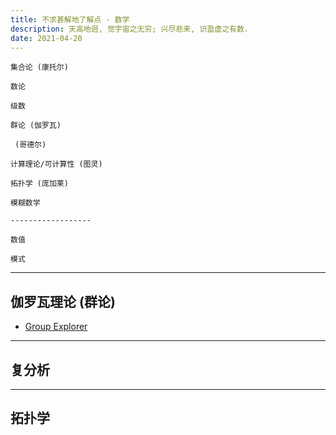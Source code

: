 ```yaml
---
title: 不求甚解地了解点 - 数学
description: 天高地迥, 觉宇宙之无穷; 兴尽悲来, 识盈虚之有数.
date: 2021-04-20
---
```


```
集合论 (康托尔)

数论

级数

群论 (伽罗瓦)

 (哥德尔)

计算理论/可计算性 (图灵)

拓扑学 (庞加莱)

模糊数学

------------------

数值

模式
```

------------------

## 伽罗瓦理论 (群论)

* [Group Explorer](https://github.com/nathancarter/group-explorer)

------------------

## 复分析

------------------

## 拓扑学
